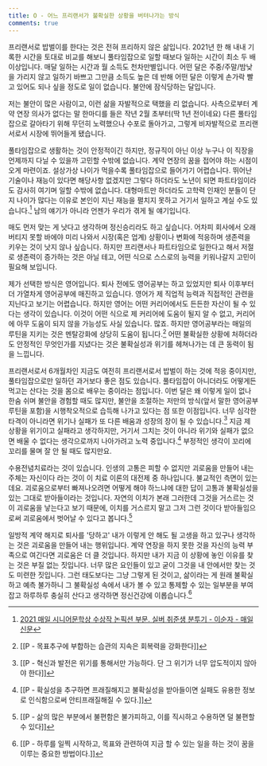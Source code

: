 ```yaml
---
title: O - 어느 프리랜서가 불확실한 상황을 버텨나가는 방식
comments: true
---
```


프리랜서로 밥벌이를 한다는 것은 전혀 프리하지 않은 삶입니다. 2021년 한 해 내내 기록한 시간을 토대로 비교를 해보니 풀타임잡으로 일할 때보다 일하는 시간이 최소 두 배 이상입니다. 매달 일하는 시간과 월 소득도 천차만별입니다. 어떤 달은 주중/주말/밤낮을 가리지 않고 일하기 바쁘고 그만큼 소득도 높은 데 반해 어떤 달은 이렇게 손가락 빨고 있어도 되나 싶을 정도로 일이 없습니다. 불안에 잠식당하는 달입니다. 

저는 불안이 많은 사람이고, 이런 삶을 자발적으로 택했을 리 없습니다. 사측으로부터 계약 연장 의사가 없다는 말 한마디를 들은 작년 2월 초부터(딱 1년 전이네요) 다른 풀타임잡으로 갈아타기 위해 무던히 노력했으나 수포로 돌아가고, 그렇게 비자발적으로 프리랜서로서 시장에 뛰어들게 됐습니다. 

풀타임잡으로 생활하는 것이 안정적이긴 하지만, 정규직이 아닌 이상 누구나 이 직장을 언제까지 다닐 수 있을까 고민할 수밖에 없습니다. 계약 연장의 꿈을 접어야 하는 시점이 오게 마련이죠. 설상가상 나이가 먹을수록 풀타임잡으로 들어가기 어렵습니다. 뛰어난 기술이나 재능이 있다면 해당사항 없겠지만 그렇다 하더라도 노년이 되면 파트타임이라도 감사히 여기며 일할 수밖에 없습니다. 대형마트만 하더라도 고학력 인재인 분들이 단지 나이가 많다는 이유로 본인이 지닌 재능을 펼치지 못하고 거기서 일하고 계실 수도 있습니다.[^1] 남의 얘기가 아니라 언젠가 우리가 겪게 될 얘기입니다.

매도 먼저 맞는 게 낫다고 생각하며 정신승리라도 하고 싶습니다. 어차피 회사에서 오래 버티지 못할 바에야 미리 나와서 시장(혹은 업계) 상황이나 변화에 적응하며 생존력을 키우는 것이 낫지 않나 싶습니다. 하지만 프리랜서나 파트타임으로 일한다고 해서 저절로 생존력이 증가하는 것은 아닐 테고, 어떤 식으로 스스로의 능력을 키워나갈지 고민이 필요해 보입니다. 

제가 선택한 방식은 영어입니다. 퇴사 전에도 영어공부는 하고 있었지만 퇴사 이후부터 더 가열차게 영어공부에 매진하고 있습니다. 영어가 제 직업적 능력과 직접적인 관련을 지닌다고 보기는 어렵습니다. 하지만 영어는 어떤 커리어에서도 든든한 자산이 될 수 있다는 생각이 있습니다. 이것이 어떤 식으로 제 커리어에 도움이 될지 알 수 없고, 커리어에 아무 도움이 되지 않을 가능성도 사실 있습니다. 많죠. 하지만 영어공부라는 매일의 루틴을 지키는 것은 멘탈강화에 상당히 도움이 됩니다.[^2] 어떤 불확실한 상황에 처하더라도 안정적인 무엇인가를 지녔다는 것은 불확실성과 위기를 헤쳐나가는 데 큰 동력이 됨을 느낍니다.

프리랜서로서 6개월차인 지금도 여전히 프리랜서로서 밥벌이 하는 것에 적응 중이지만, 풀타임잡으로만 일하던 과거보다 좋은 점도 있습니다. 풀타임잡이 아니더라도 어떻게든 먹고는 산다는 것을 몸으로 배우는 중이라는 점입니다. 이번 달은 왜 이렇게 일이 없나 한숨 쉬며 불안을 경험할 때도 많지만, 불안을 조절하는 저만의 방식(앞서 말한 영어공부 루틴을 포함)을 시행착오적으로 습득해 나가고 있다는 점 또한 이점입니다. 너무 심각한 타격이 아니라면 위기나 실패가 또 다른 배움과 성장의 장이 될 수 있습니다.[^3] 지금 제 상황을 위기이고 실패라고 생각하지만, 거기서 그치는 것이 아니라 위기와 실패가 없으면 배울 수 없다는 생각으로까지 나아가려고 노력 중입니다.[^4] 부정적인 생각이 꼬리에 꼬리를 물며 잘 안 될 때도 많지만요.

수용전념치료라는 것이 있습니다. 인생의 고통은 피할 수 없지만 괴로움을 만들어 내는 주체는 자신이다 라는 것이 이 치료 이론의 대전제 중 하나입니다. 불교적인 측면이 있는데요. 괴로움으로부터 빠져나오려면 어떻게 해야 하느냐에 대한 답이 고통과 불확실성을 있는 그대로 받아들이라는 것입니다. 자연의 이치가 본래 그러한데 그것을 거스르는 것이 괴로움을 낳는다고 보기 때문에, 이치를 거스르지 말고 그저 그런 것이다 받아들임으로써 괴로움에서 벗어날 수 있다고 봅니다.[^5] 

일방적 계약 해지로 퇴사를 '당하고' 내가 이렇게 안 해도 될 고생을 하고 있구나 생각하는 것은 괴로움을 만들어 내는 행위입니다. 계약 연장을 하지 못한 것을 자신의 능력 부족으로 여긴다면 괴로움은 더 클 것입니다. 하지만 내가 지금 이 상황에 놓인 이유를 찾는 것은 부질 없는 짓입니다. 너무 많은 요인들이 있고 굳이 그것을 내 안에서만 찾는 것도 미련한 짓입니다. 그런 태도보다는 그냥 그렇게 된 것이고, 삶이라는 게 원래 불확실하고 예측 불가하니 그 불확실성 속에서 내가 볼 수 있고 통제할 수 있는 일부분을 부여잡고 하루하루 충실히 산다고 생각하면 정신건강에 이롭습니다.[^6]


[^1]: [2021 매일 시니어문학상 수상작 논픽션 부문. 실버 취준생 분투기 - 이순자 - 매일신문](http://mnews.imaeil.com/page/view/2021062614521106205?fbclid=IwAR1jsYwMr7mpTklPCDGzMJEknwZYQH69q_4XhmaWFOHWpsmVr2Syr7vdFe4)
[^2]: [[P - 목표추구에 부합하는 습관의 지속은 회복력을 강화한다]]
[^3]: [[P - 혁신과 발전은 위기를 통해서만 가능하다. 단 그 위기가 너무 압도적이지 않아야 한다]]
[^4]: [[P - 확실성을 추구하면 프래질해지고 불확실성을 받아들이면 실패도 유용한 정보로 인식함으로써 안티프래질해질 수 있다.]]
[^5]: [[P - 삶의 많은 부분에서 불편함은 불가피하고, 이를 직시하고 수용하면 덜 불편할 수 있다]]
[^6]: [[P - 하루를 일찍 시작하고, 목표와 관련하여 지금 할 수 있는 일을 하는 것이 꿈을 이루는 중요한 방법이다.]]